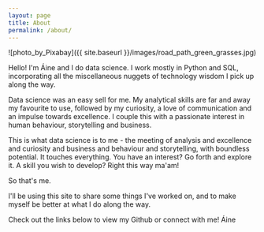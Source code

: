 ```yaml
---
layout: page
title: About
permalink: /about/
---
```


![photo_by_Pixabay]({{ site.baseurl }}/images/road_path_green_grasses.jpg)

Hello! I'm Áine and I do data science. I work mostly in Python and SQL, incorporating all the miscellaneous nuggets of technology wisdom I pick up along the way.

Data science was an easy sell for me. My analytical skills are far and away my favourite to use, followed by my curiosity, a love of communication and an impulse towards excellence. I couple this with a passionate interest in human behaviour, storytelling and business.

This is what data science is to me - the meeting of analysis and excellence and curiosity and business and behaviour and storytelling, with boundless potential. It touches everything. You have an interest? Go forth and explore it. A skill you wish to develop? Right this way ma'am!

So that's me. 

I'll be using this site to share some things I've worked on, and to make myself be better at what I do along the way. 

Check out the links below to view my Github or connect with me!
Áine
